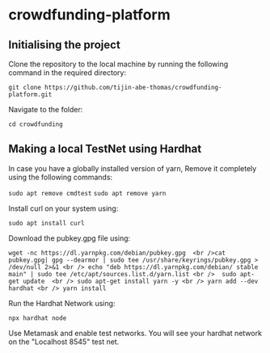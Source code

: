 # crowdfunding-platform

## Initialising the project

Clone the repository to the local machine by running the following command in the required directory:

```git clone https://github.com/tijin-abe-thomas/crowdfunding-platform.git```

Navigate to the folder:

```cd crowdfunding```

## Making a local TestNet using Hardhat

In case you have a globally installed version of yarn,
Remove it completely using the following commands:

```sudo apt remove cmdtest```
```sudo apt remove yarn```

Install curl on your system using:

```sudo apt install curl```

Download the pubkey.gpg file using:

```wget -nc https://dl.yarnpkg.com/debian/pubkey.gpg  <br />cat pubkey.gpg| gpg --dearmor | sudo tee /usr/share/keyrings/pubkey.gpg > /dev/null 2>&1 <br /> echo "deb https://dl.yarnpkg.com/debian/ stable main" | sudo tee /etc/apt/sources.list.d/yarn.list <br />  sudo apt-get update  <br /> sudo apt-get install yarn -y <br /> yarn add --dev hardhat <br /> yarn install```

Run the Hardhat Network using:

```npx hardhat node```

Use Metamask and enable test networks. You will see your hardhat network on the "Localhost 8545" test net.
